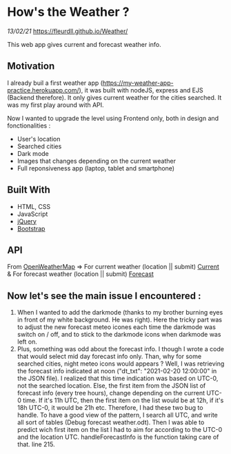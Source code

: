 # How's the Weather ? 
*13/02/21*
https://fleurdll.github.io/Weather/

This web app gives current and forecast weather info.

## Motivation
I already buil a first weather app (https://my-weather-app-practice.herokuapp.com/), it was built with nodeJS, express and EJS (Backend therefore). It only gives current weather for the cities searched. It was my first play around with API.

Now I wanted to upgrade the level using Frontend only, both in design and fonctionalities :
- User's location
- Searched cities
- Dark mode 
- Images that changes depending on the current weather
- Full reponsiveness app (laptop, tablet and smartphone)

## Built With
- HTML, CSS
- JavaScript
- [jQuery](https://jquery.com/)
- [Bootstrap](https://getbootstrap.com/)

## API
From [OpenWeatherMap](https://openweathermap.org/) => 
For current weather (location || submit) [Current](https://openweathermap.org/current) &
For forecast weather (location || submit) [Forecast](https://openweathermap.org/forecast5)

## Now let's see the main issue I encountered :
1. When I wanted to add the darkmode (thanks to my brother burning eyes in front of my white background. He was right). Here the tricky part was to adjust the new forecast meteo icones each time the darkmode was switch on / off, and to stick to the darkmode icons when darkmode was left on. 
2. Plus, something was odd about the forecast info. I though I wrote a code that would select mid day forecast info only. Than, why for some searched cities, night meteo icons would appears ?
Well, I was retrieving the forecast info indicated at noon ("dt_txt": "2021-02-20 12:00:00" in the JSON file). I realized that this time indication was based on UTC-0, not the searched location. Else, the first item from the JSON list of forecast info (every tree hours), change depending on the current UTC-0 time. If it's 11h UTC, then the first item on the list would be at 12h, if it's 18h UTC-0, it would be 21h etc. 
Therefore, I had these two bug to handle. To have a good view of the pattern, I search all UTC, and write all sort of tables (Debug forecast weather.odt). Then I was able to predict wich first item on the list I had to aim for according to the UTC-0 and the location UTC. handleForecastInfo is the function taking care of that. line 215.
